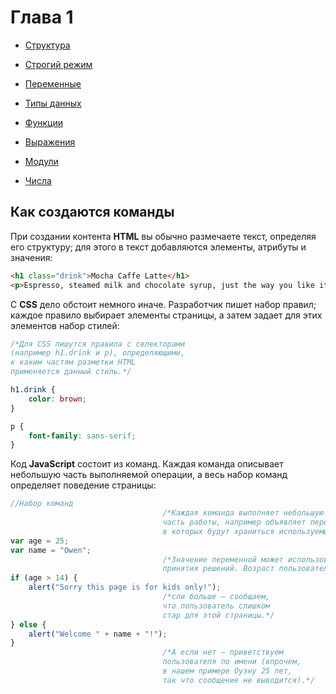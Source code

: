 # Глава 1

* [Структура](chapter1/struktura.md)
  
* [Строгий режим](chapter1/use_strict.md)
  
* [Переменные](chapter1/peremennie.md)
  
* [Типы данных](chapter1/tipy_dannih.md)
  
* [Функции](chapter1/function.md)
  
* [Выражения](chapter1/expressions.md)
  
* [Модули](chapter1/modules.md)
  
* [Числа](chapter1/chisla.md)


## Как создаются команды

При создании контента **HTML** вы обычно размечаете текст, определяя его структуру;
для этого в текст добавляются элементы, атрибуты и значения:

```html
<h1 class="drink">Mocha Caffe Latte</h1>
<p>Espresso, steamed milk and chocolate syrup, just the way you like it.</p>
```

С **CSS** дело обстоит немного иначе. Разработчик пишет набор правил; каждое
правило выбирает элементы страницы, а затем задает для этих элементов набор
стилей:

```css
/*Для CSS пишутся правила c селекторами
(например h1.drink и p), определяющими,
к каким частям разметки HTML
применяется данный стиль.*/

h1.drink {
    color: brown;
}

p {
    font-family: sans-serif;
}
```

Код **JavaScript** состоит из команд. Каждая команда описывает небольшую часть
выполняемой операции, а весь набор команд определяет поведение страницы:

```js
//Набор команд
                                  /*Каждая команда выполняет небольшую
                                  часть работы, например объявляет переменные,
                                  в которых будут храниться используемые значения.*/
var age = 25;
var name = "Owen";
                                  /*Значение переменной может использоваться для
                                  принятия решений. Возраст пользователя больше 14?*/
if (age > 14) {
    alert("Sorry this page is for kids only!");
                                  /*сли больше — сообщаем,
                                  что пользователь слишком
                                  стар для этой страницы.*/
} else {                            
    alert("Welcome " + name + "!");
}                                      
                                  /*А если нет — приветствуем
                                  пользователя по имени (впрочем,
                                  в нашем примере Оуэну 25 лет,
                                  так что сообщение не выводится).*/

```
